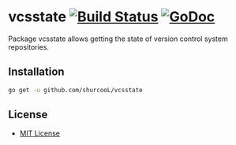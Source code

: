 # vcsstate [![Build Status](https://travis-ci.org/shurcooL/vcsstate.svg?branch=master)](https://travis-ci.org/shurcooL/vcsstate) [![GoDoc](https://godoc.org/github.com/shurcooL/vcsstate?status.svg)](https://godoc.org/github.com/shurcooL/vcsstate)

Package vcsstate allows getting the state of version control system repositories.

Installation
------------

```bash
go get -u github.com/shurcooL/vcsstate
```

License
-------

-	[MIT License](https://opensource.org/licenses/mit-license.php)
